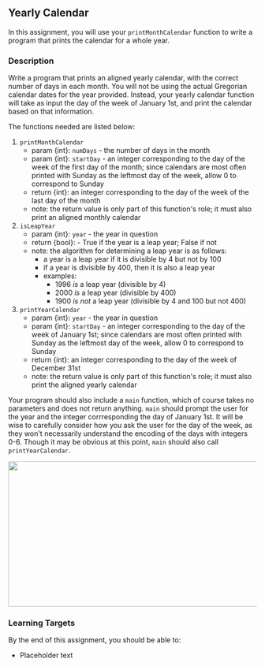 ## Yearly Calendar

In this assignment, you will use your `printMonthCalendar` function to write a program that prints the calendar for a whole year.

### Description

Write a program that prints an aligned yearly calendar, with the correct number of days in each month. You will not be using the actual Gregorian calendar dates for the year provided. Instead, your yearly calendar function will take as input the day of the week of January 1st, and print the calendar based on that information.

The functions needed are listed below:

1. `printMonthCalendar`
   - param {int}: `numDays` - the number of days in the month
   - param {int}: `startDay` - an integer corresponding to the day of the week of the first day of the month; since calendars are most often printed with Sunday as the leftmost day of the week, allow 0 to correspond to Sunday
   - return {int}: an integer corresponding to the day of the week of the last day of the month
   - note: the return value is only part of this function's role; it must also print an aligned monthly calendar
2. `isLeapYear`
   - param {int}: `year` - the year in question
   - return {bool}: - True if the year is a leap year; False if not
   - note: the algorithm for determining a leap year is as follows:
     - a year is a leap year if it is divisible by 4 but not by 100
     - if a year is divisible by 400, then it is also a leap year
     - examples:
       - 1996 _is_ a leap year (divisible by 4)
       - 2000 _is_ a leap year (divisible by 400)
       - 1900 _is not_ a leap year (divisible by 4 and 100 but not 400)
3. `printYearCalendar`
   - param {int}: `year` - the year in question
   - param {int}: `startDay` - an integer corresponding to the day of the week of January 1st; since calendars are most often printed with Sunday as the leftmost day of the week, allow 0 to correspond to Sunday
   - return {int}: an integer corresponding to the day of the week of December 31st
   - note: the return value is only part of this function's role; it must also print the aligned yearly calendar

Your program should also include a `main` function, which of course takes no parameters and does not return anything. `main` should prompt the user for the year and the integer corrresponding the day of January 1st. It will be wise to carefully consider how you ask the user for the day of the week, as they won't necessarily understand the encoding of the days with integers 0-6. Though it may be obvious at this point, `main` should also call `printYearCalendar`.

<img src="" alt="" width="600" height="295">

### Learning Targets

By the end of this assignment, you should be able to:

- Placeholder text
